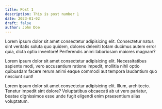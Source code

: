 ```yaml
---
title: Post 1
description: This is post number 1
date: 2023-01-02
draft: false
author: John Doe
---
```


Lorem ipsum dolor sit amet consectetur adipisicing elit. Consectetur natus sint veritatis soluta quo quidem, dolores deleniti totam ducimus autem error quia, dicta optio inventore! Perferendis animi laboriosam maiores magnam?

Lorem ipsum dolor sit amet consectetur adipisicing elit. Necessitatibus sapiente modi, vero accusantium ratione impedit, mollitia nihil optio quibusdam facere rerum animi eaque commodi aut tempora laudantium quo nesciunt sunt!

Lorem ipsum dolor sit amet consectetur adipisicing elit. Illum, architecto. Tenetur impedit sint dolore? Voluptatibus obcaecati ab ut vero pariatur, beatae dignissimos esse unde fugit eligendi enim praesentium alias voluptatum.